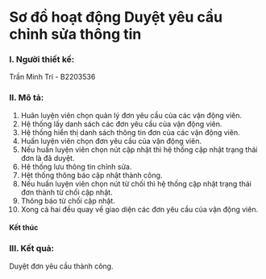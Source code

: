 # Sơ đồ hoạt động Duyệt yêu cầu chỉnh sửa thông tin

### I. Người thiết kế: 
Trần Minh Trí - B2203536
### II. Mô tả:
1. Huân luyện viên chọn quản lý đơn yêu cầu của các vận động viên.
2. Hệ thống lấy danh sách các đơn yêu cầu của vận động viên.
3. Hệ thống hiển thị danh sách thông tin đơn của các vận động viên.
4. Huấn luyện viên chọn đơn yêu cầu của vận động viên.
5. Nếu huấn luyện viên chọn nút cập nhật thì hệ thống cập nhật trạng thái đơn là đã duyệt.
6. Hệ thống lưu thông tin chỉnh sửa.
7. Hệt thống thông báo cập nhật thành công.
8. Nếu huấn luyện viên chọn nút từ chối thì hệ thống cập nhật trạng thái đơn thành từ chối cập nhật.
9. Thông báo từ chối cập nhật.
10. Xong cả hai đều quay về giao diện các đơn yêu cầu của vận động viên. 
#### Kết thúc
### III. Kết quả:
Duyệt đơn yêu cầu thành công.